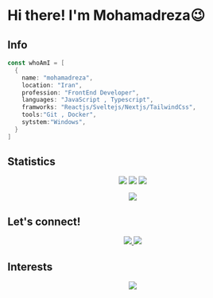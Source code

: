 # Hi there! I'm Mohamadreza😉



## Info
```go
const whoAmI = [
  {
    name: "mohamadreza",
    location: "Iran",
    profession: "FrontEnd Developer",
    languages: "JavaScript , Typescript",
    framworks: "Reactjs/Sveltejs/Nextjs/TailwindCss",
    tools:"Git , Docker",
    sytstem:"Windows",
  }
]
``` 

## Statistics

<p align = "center">
  <img  src = "https://github-readme-stats.vercel.app/api?username=mrprg&show_icons=true&theme=algolia&line_height=40">
  <img  src = "https://github-readme-stats.vercel.app/api/top-langs/?username=mrprg&theme=algolia">
<img  src="https://github-readme-streak-stats.herokuapp.com/?user=mrprg&show_icons=true&locale=en&theme=radical&line_height=20&layout=compact" />
</p>

<p align = "center">
  
</p>


<p align = "center">
 <img src="https://activity-graph.herokuapp.com/graph?username=mrprg&theme=react-dark">
</p> 

## Let's connect! 
<!-- Hand shake: <img src="https://media.giphy.com/media/hvRJCLFzcasrR4ia7z/giphy.gif" width="25px"> -->

<div align="center">
<p align="center"></p>

<a href="https://www.linkedin.com/in/mohamadreza-asadi-021401237" target="_blank">
    <img src="https://img.shields.io/badge/linkedin-%230077B5.svg?&style=for-the-badge&logo=linkedin&logoColor=white" />
</a>

<a href="mailto:mmdrezaasadi1998@gmail.com" target="_blank">
    <img src="https://img.shields.io/badge/-Gmail-c20006?style=for-the-badge&logo=gmail&logoColor=white" />
</a>


</div>

## Interests
<p align="center">
	<a href="http://arshamalh.github.io" target="_blank">
		<img src="https://readme-typing-svg.herokuapp.com?color=%2336BCF7&duration=3000&center=true&lines=FrontEnd;Blockchain;Ethereum;Solidity">
	</a>
</p>
